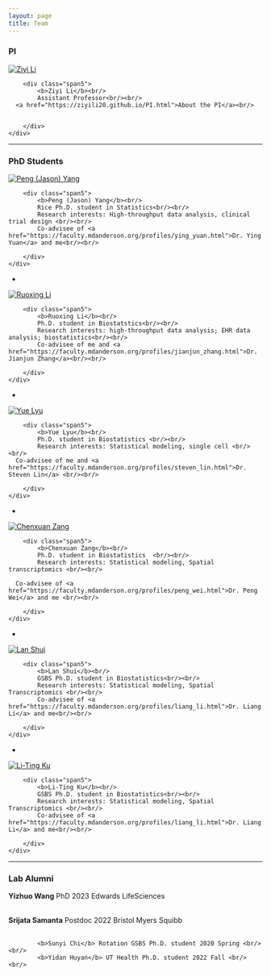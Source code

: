 ```yaml
---
layout: page
title: Team
---
```

### PI

<div class="container">


  <div class="row-fluid">
     <div class="span2">
        <a href="./assets/pics/Feng.jpg">
            <img src="./assets/pics/ZiyiLi.jpg"
                  title="Harry Feng" alt="Ziyi Li"/></a>
        	</div>

   
    
        <div class="span5">
            <b>Ziyi Li</b><br/>
			Assistant Professor<br/><br/>
      <a href="https://ziyili20.github.io/PI.html">About the PI</a><br/>
   
   
        </div>
    </div>
</div>

---



### PhD Students


<div class="container">

  <div class="row-fluid">
     <div class="span2">
        <a href="./assets/pics/PengYang.jpeg">
            <img src="./assets/pics/PengYang.jpeg"
                  title="Peng (Jason) Yang" alt="Peng (Jason) Yang"/></a>
        	</div>

    
        <div class="span5">
            <b>Peng (Jason) Yang</b><br/>
            Rice Ph.D. student in Statistics<br/><br/>
            Research interests: High-throughput data analysis, clinical trial design <br/><br/>
            Co-advisee of <a href="https://faculty.mdanderson.org/profiles/ying_yuan.html">Dr. Ying Yuan</a> and me<br/><br/>
       
        </div>
    </div>
</div>

-

<div class="container">

  <div class="row-fluid">
     <div class="span2">
        <a href="./assets/pics/RuoxingLi.jpeg">
            <img src="./assets/pics/RuoxingLi.jpeg"
                  title="Ruoxing Li" alt="Ruoxing Li"/></a>
        	</div>

    
        <div class="span5">
            <b>Ruoxing Li</b><br/>
            Ph.D. student in Biostatstics<br/><br/>
            Research interests: high-throughput data analysis; EHR data analysis; biostatistics<br/><br/>
            Co-advisee of me and <a href="https://faculty.mdanderson.org/profiles/jianjun_zhang.html">Dr. Jianjun Zhang</a><br/><br/>
       
        </div>
    </div>
</div>

-

<div class="container">

  <div class="row-fluid">
     <div class="span2">
        <a href="./assets/pics/YueLyu.jpg">
            <img src="./assets/pics/YueLyu.jpeg"
                  title="Yue Lyu" alt="Yue Lyu"/></a>
        	</div>
    
        <div class="span5">
            <b>Yue Lyu</b><br/>
            Ph.D. student in Biostatistics <br/><br/>
            Research interests: Statistical modeling, single cell <br/><br/>
      Co-advisee of me and <a href="https://faculty.mdanderson.org/profiles/steven_lin.html">Dr. Steven Lin</a> <br/><br/>
       
        </div>
    </div>
</div>

-

<div class="container">

  <div class="row-fluid">
     <div class="span2">
        <a href="./assets/pics/ChenxuanZang.jpg">
            <img src="./assets/pics/ChenxuanZang.jpeg"
                  title="Yue Lyu" alt="Chenxuan Zang"/></a>
        	</div>
    
        <div class="span5">
            <b>Chenxuan Zang</b><br/>
            Ph.D. student in Biostatistics  <br/><br/>
            Research interests: Statistical modeling, Spatial transcriptomics <br/><br/>
      
      Co-advisee of <a href="https://faculty.mdanderson.org/profiles/peng_wei.html">Dr. Peng Wei</a> and me <br/><br/>
       
        </div>
    </div>
</div>

-
<div class="container">

  <div class="row-fluid">
     <div class="span2">
        <a href="./assets/pics/LanShui.JPG">
            <img src="./assets/pics/LanShui.JPG"
                  title="Lan Shui" alt="Lan Shui"/></a>
        	</div>

    
        <div class="span5">
            <b>Lan Shui</b><br/>
            GSBS Ph.D. student in Biostatistics<br/><br/>
            Research interests: Statistical modeling, Spatial Transcriptomics <br/><br/>
            Co-advisee of <a href="https://faculty.mdanderson.org/profiles/liang_li.html">Dr. Liang Li</a> and me<br/><br/>
       
        </div>
    </div>
</div>

-
<div class="container">

  <div class="row-fluid">
     <div class="span2">
        <a href="./assets/pics/LiTing.png">
            <img src="./assets/pics/LiTing.png"
                  title="Li-Ting Ku" alt="Li-Ting Ku"/></a>
        	</div>

    
        <div class="span5">
            <b>Li-Ting Ku</b><br/>
            GSBS Ph.D. student in Biostatistics<br/><br/>
            Research interests: Statistical modeling, Spatial Transcriptomics <br/><br/>
            Co-advisee of <a href="https://faculty.mdanderson.org/profiles/liang_li.html">Dr. Liang Li</a> and me<br/><br/>
       
        </div>
    </div>
</div>

---

### Lab Alumni

<div class="container">

<b>Yizhuo Wang</b> PhD 2023 Edwards LifeSciences <br/><br/>

<b>Srijata Samanta</b> Postdoc 2022 Bristol Myers Squibb <br/><br/>

            <b>Sunyi Chi</b> Rotation GSBS Ph.D. student 2020 Spring <br/><br/>
            <b>Yidan Huyan</b> UT Health Ph.D. student 2022 Fall <br/><br/>
      
    
</div>